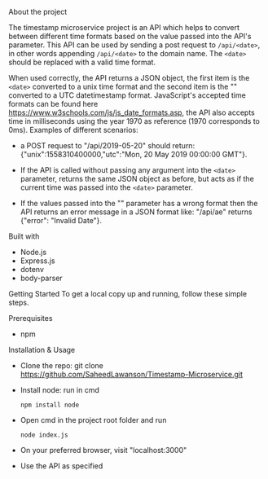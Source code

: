 About the project

The timestamp microservice project is an API which helps to convert between 
different time formats based on the value passed into the API's parameter. This API 
can be used by sending a post request to ```/api/<date>```, in other words appending ```/api/<date>``` 
to the domain name. The ```<date>``` should be replaced with a valid time format.

When used correctly, the API returns a JSON object, the first item is the ```<date>``` converted 
to a unix time format and the second item is the "<date>" converted to a UTC datetimestamp format. JavaScript's accepted time formats can be found here https://www.w3schools.com/js/js_date_formats.asp, 
the API also accepts time in milliseconds using the year 1970 as reference (1970 corresponds to 0ms). 
Examples of different scenarios:

-   a POST request to "/api/2019-05-20" should return: 
    {"unix":1558310400000,"utc":"Mon, 20 May 2019 00:00:00 GMT"}.

-   If the API is called without passing any argument into the ```<date>``` parameter, returns 
    the same JSON object as before, but acts as if the current time was passed into the ```<date>```
    parameter. 

-   If the values passed into the "<date>" parameter has a wrong format then the API returns
    an  error message in a JSON format like: "/api/ae" returns {"error": "Invalid Date"}.


Built with

- Node.js
- Express.js
- dotenv
- body-parser


Getting Started
To get a local copy up and running, follow these simple steps.


Prerequisites

- npm


Installation & Usage

- Clone the repo: git clone https://github.com/SaheedLawanson/Timestamp-Microservice.git

- Install node: run in cmd
    
    ```npm install node```

- Open cmd in the project root folder and run 
    
    ```node index.js```

- On your preferred browser, visit "localhost:3000"

- Use the API as specified

